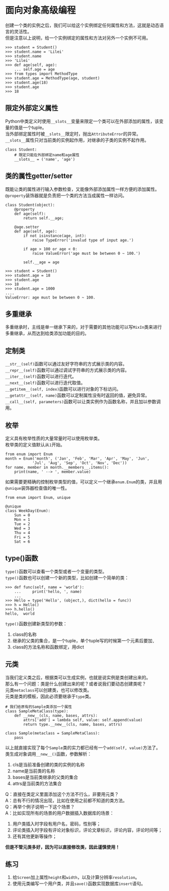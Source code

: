 # 面向对象高级编程
创建一个类的实例之后，我们可以给这个实例绑定任何属性和方法，这就是动态语言的灵活性。    
但是注意以上说明，给一个实例绑定的属性和方法对另外一个实例不可用。     

	>>> student = Student()
	>>> student.name = 'Lilei'
	>>> student.name
	>>> 'Lilei'
	>>> def age(self, age):
		... self.age = age
	>>> from types import MethodType
	>>> student.age = MethodType(age, student)
	>>> student.age(18)
	>>> student.age
	>>> 18

## 限定外部定义属性
Python中类定义时使用`__slots__`变量来限定一个类可以在外部添加的属性，该变量的值是一个tuple。    
当外部绑定属性时被`__slots__`限定时，抛出`AttributeError`的异常。    
`__slots__`属性只对当前类的实例起作用，对继承的子类的实例不起作用。    

	class Student:
		# 限定只能在外部绑定name和age属性 
		__slots__ = ('name', 'age')


## 类的属性getter/setter
既能让类的属性进行输入参数检查，又能像外部添加属性一样方便的添加属性。    
`@property`装饰器就是负责把一个类的方法当成属性一样访问。    

	class Student(object):
		@property
		def age(self):
			return self.__age;

		@age.setter
		def age(self, age):
			if not isinstance(age, int):
				raise TypeError('invalud type of input age.')

			if age > 100 or age < 0:
				raise ValueError('age must be between 0 ~ 100.')

			self.__age = age

	>>> student = Student()
	>>> student.age = 18
	>>> student.age
	>>> 18
	>>> student.age = 1000
	....
	ValueError: age must be between 0 ~ 100.

## 多重继承
多重继承时，主线是单一继承下来的，对于需要的其他功能可以写`MixIn`类来进行多重继承，从而达到给类添加功能的目的。    

## 定制类
`__str__(self)`函数可以通过友好字符串的方式展示类的内容。     
`__repr__(self)`函数可以通过调试字符串的方式展示类的内容。    
`__iter__(self)`函数可以进行迭代。    
`__next__(self)`函数可以进行迭代取值。    
`__getitem__(self, index)`函数可以进行对象的下标访问。    
`__getattr__(self, name)`函数可以定制属性没有时返回的值，避免异常。    
`__call__(self, parameters)`函数可以让类实例作为函数名称，并且加以参数调用。    

## 枚举
定义具有枚举性质的大量常量时可以使用枚举类。    
枚举类的定义值默认从`1`开始。    

	from enum import Enum
	month = Enum('month', ('Jan', 'Feb', 'Mar', 'Apr', 'May', 'Jun', 
				'Jul', 'Aug', 'Sep', 'Oct', 'Nov', 'Dec'))
	for name, member in month.__members__.items():
		print(name, ' --> ', member.value)

如果需要更精确的控制枚举类型的值，可以定义一个继承`enum.Enum`的类，并且用`@unique`装饰器检查值的唯一性。    
	
	from enum import Enum, unique

	@unique
	class WeekDay(Enum):
		Sun = 0
		Mon = 1
		Tue = 2
		Wed = 3
		Thu = 4
		Fri = 5
		Sat = 6

## type()函数
`type()`函数可以查看一个类型或者一个变量的类型。  
`type()`函数也可以创建一个新的类型，比如创建一个简单的类：    

	>>> def func(self, name = 'world'):
		... 	print('hello, ', name)
		...
	>>> Hello = type('Hello', (object,), dict(hello = func))
	>>> h = Hello()
	>>> h.hello()
	hello,  world

`type()`函数创建新类型的参数：
1. class的名称
2. 继承的父类的集合，是一个tuple，单个tuple写的时候第一个元素后要加`,`
3. class的方法名称和函数绑定，用dict

## 元类
当我们定义类之后，根据类可以生成实例，也就是说实例是类创建出来的。    
那么有一个问题：类是什么创建出来的呢？或者说我们要动态创建类呢？    
元类`metaclass`可以创建类，也可以修改类。    
元类是类的模板，因此必须要继承于`type`类。

	# 我们给原有的Sample类添加一个属性
	class SampleMetaClass(type):
		def __new__(cls, name, bases, attrs):
			attrs['add'] = lambda self, value: self.append(value)
			return type.__new__(cls, name, bases, attrs)

	class Sample(metaclass = SampleMetaClass):
		pass

以上就直接实现了每个`Sample`类的实力都已经有一个`add(self, value)`方法了。    
类生成对象调用`__new__()`函数，参数解析：
1. cls是当前准备创建的类的实例的名称
2. name是当前类的名称
3. bases是当前类继承的父类的集合
4. attrs是当前类的方法集合

Q：直接在类定义里面添加这个方法不行么，非要用元类？      
A：总有不行的情况出现，比如在使用之前都不知道的类方法。        
Q：再举个例子说明一下这个场景？                
A：比如实现所有的场景的用户数据插入数据库的场景：
1. 用户类插入时字段有用户名，密码，性别等；
2. 评论类插入时字段有评论对象标识，评论文章标识，评论内容，评论时间等；
3. 还有其他更新等操作；
             
**但是不管元类多好，因为可以直接修改类，因此谨慎使用！**

## 练习
1. 给`Screen`加上属性`height`和`width`，以及计算分辨率`resolution`。
2. 使用元类编写一个用户类，并且`save()`函数实现数据库`insert`语句。

